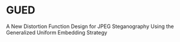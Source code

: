 # GUED
A New Distortion Function Design for JPEG Steganography Using the Generalized Uniform Embedding Strategy
